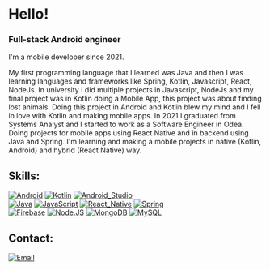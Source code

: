 # Hello!
### Full-stack Android engineer

I'm a mobile developer since 2021.

My first programming language that I learned was Java and then I was learning languages and frameworks like Spring, Kotlin, Javascript, React, NodeJs.
In university I did multiple projects in Javascript, NodeJs and my final project was in Kotlin doing a Mobile App, this project was about finding lost animals. Doing this project in Android and Kotlin blew my mind and I fell in love with Kotlin and making mobile apps.
In 2021 I graduated from Systems Analyst and I started to work as a Software Engineer in Odea. Doing projects for mobile apps using React Native and in backend using Java and Spring.
I'm learning and making a mobile projects in native (Kotlin, Android) and hybrid (React Native) way.

## Skills:
[![Android](https://img.shields.io/badge/Android-3DDC84?style=for-the-badge&logo=android&logoColor=white&labelColor=101010)]()
[![Kotlin](https://img.shields.io/badge/Kotlin-0095D5?style=for-the-badge&logo=kotlin&logoColor=white&labelColor=101010)]()
[![Android_Studio](https://img.shields.io/badge/Android_Studio-3DDC84?style=for-the-badge&logo=android-studio&logoColor=white&labelColor=101010)]()
</br>
[![Java](https://img.shields.io/badge/Java-007396?style=for-the-badge&logo=java&logoColor=white&labelColor=101010)]()
[![JavaScript](https://img.shields.io/badge/JavaScript-F7DF1E?style=for-the-badge&logo=javascript&logoColor=white&labelColor=101010)]()
[![React_Native](https://img.shields.io/badge/React_Native-4285F4?style=for-the-badge&logo=react&logoColor=white&labelColor=101010)]()
[![Spring](https://img.shields.io/badge/Spring-white?style=for-the-badge&logo=spring&logoColor=white&labelColor=47A248)]()
</br>
[![Firebase](https://img.shields.io/badge/Firebase-FFCA28?style=for-the-badge&logo=firebase&logoColor=white&labelColor=101010)]()
[![Node.JS](https://img.shields.io/badge/Node.JS-339933?style=for-the-badge&logo=node.js&logoColor=white&labelColor=101010)]()
[![MongoDB](https://img.shields.io/badge/MongoDB-47A248?style=for-the-badge&logo=mongodb&logoColor=white&labelColor=101010)]()
[![MySQL](https://img.shields.io/badge/MySQL-4479A1?style=for-the-badge&logo=mysql&logoColor=white&labelColor=101010)]()

## Contact:
[![Email](https://img.shields.io/badge/gianscapin96@gmail.com-my_personal_email-D14836?style=for-the-badge&logo=gmail&logoColor=white&labelColor=101010)](mailto:gianscapin96@gmail.com)
<!--
**gianscapin/gianscapin** is a ✨ _special_ ✨ repository because its `README.md` (this file) appears on your GitHub profile.

Here are some ideas to get you started:

- 🔭 I’m currently working on ...
- 🌱 I’m currently learning ...
- 👯 I’m looking to collaborate on ...
- 🤔 I’m looking for help with ...
- 💬 Ask me about ...
- 📫 How to reach me: ...
- 😄 Pronouns: ...
- ⚡ Fun fact: ...
-->
